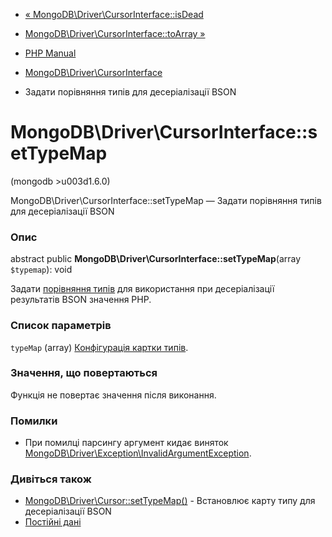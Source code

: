 - [«
MongoDB\Driver\CursorInterface::isDead](mongodb-driver-cursorinterface.isdead.md)
- [MongoDB\Driver\CursorInterface::toArray
»](mongodb-driver-cursorinterface.toarray.md)

- [PHP Manual](index.md)
- [MongoDB\Driver\CursorInterface](class.mongodb-driver-cursorinterface.md)
- Задати порівняння типів для десеріалізації BSON

# MongoDB\Driver\CursorInterface::setTypeMap

(mongodb \>u003d1.6.0)

MongoDB\Driver\CursorInterface::setTypeMap — Задати порівняння типів
для десеріалізації BSON

### Опис

abstract public **MongoDB\Driver\CursorInterface::setTypeMap**(array
`$typemap`): void

Задати [порівняння
типів](mongodb.persistence.deserialization.md#mongodb.persistence.typemaps)
для використання при десеріалізації результатів BSON значення PHP.

### Список параметрів

`typeMap` (array)
[Конфігурація картки
типів](mongodb.persistence.deserialization.md#mongodb.persistence.typemaps).

### Значення, що повертаються

Функція не повертає значення після виконання.

### Помилки

- При помилці парсингу аргумент кидає виняток
[MongoDB\Driver\Exception\InvalidArgumentException](class.mongodb-driver-exception-invalidargumentexception.md).

### Дивіться також

- [MongoDB\Driver\Cursor::setTypeMap()](mongodb-driver-cursor.settypemap.md) -
Встановлює карту типу для десеріалізації BSON
- [Постійні дані](mongodb.persistence.md)
